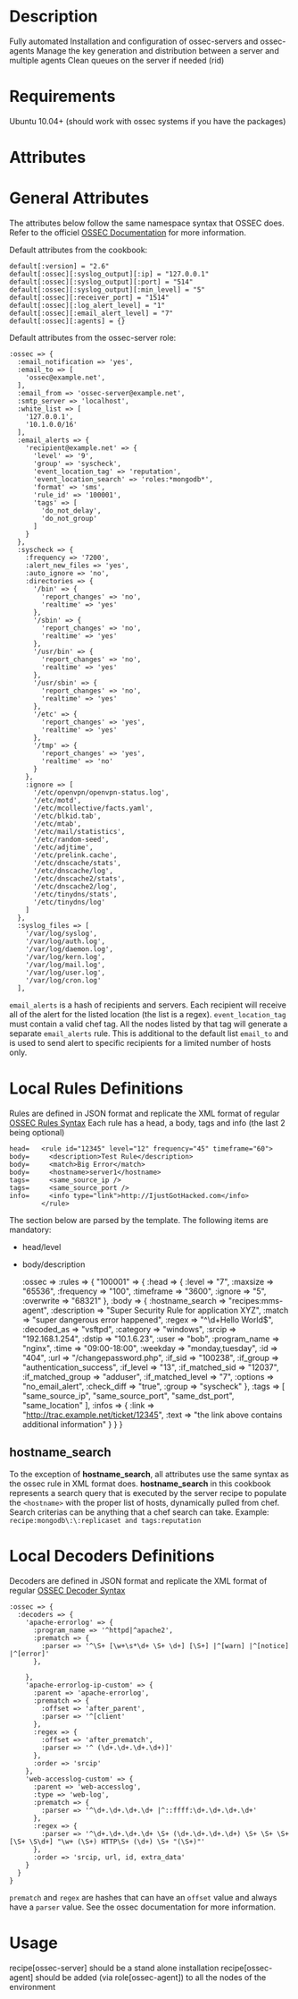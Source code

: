 Description
===========
Fully automated Installation and configuration of ossec-servers and ossec-agents
Manage the key generation and distribution between a server and multiple agents
Clean queues on the server if needed (rid)

Requirements
============
Ubuntu 10.04+
(should work with ossec systems if you have the packages)

Attributes
==========
# General Attributes

The attributes below follow the same namespace syntax that OSSEC does. Refer to
the officiel [OSSEC Documentation](http://www.ossec.net/doc/syntax/ossec_config.html)
for more information.

Default attributes from the cookbook:

    default[:version] = "2.6"
    default[:ossec][:syslog_output][:ip] = "127.0.0.1"
    default[:ossec][:syslog_output][:port] = "514"
    default[:ossec][:syslog_output][:min_level] = "5"
    default[:ossec][:receiver_port] = "1514"
    default[:ossec][:log_alert_level] = "1"
    default[:ossec][:email_alert_level] = "7"
    default[:ossec][:agents] = {}

Default attributes from the ossec-server role:

    :ossec => {
      :email_notification => 'yes',
      :email_to => [
        'ossec@example.net',
      ],
      :email_from => 'ossec-server@example.net',
      :smtp_server => 'localhost',
      :white_list => [
        '127.0.0.1',
        '10.1.0.0/16'
      ],
      :email_alerts => {
        'recipient@example.net' => {
          'level' => '9',
          'group' => 'syscheck',
          'event_location_tag' => 'reputation',
          'event_location_search' => 'roles:*mongodb*',
          'format' => 'sms',
          'rule_id' => '100001',
          'tags' => [
            'do_not_delay',
            'do_not_group'
          ]
        }
      },
      :syscheck => {
        :frequency => '7200',
        :alert_new_files => 'yes',
        :auto_ignore => 'no',
        :directories => {
          '/bin' => {
            'report_changes' => 'no',
            'realtime' => 'yes'
          },
          '/sbin' => {
            'report_changes' => 'no',
            'realtime' => 'yes'
          },
          '/usr/bin' => {
            'report_changes' => 'no',
            'realtime' => 'yes'
          },
          '/usr/sbin' => {
            'report_changes' => 'no',
            'realtime' => 'yes'
          },
          '/etc' => {
            'report_changes' => 'yes',
            'realtime' => 'yes'
          },
          '/tmp' => {
            'report_changes' => 'yes',
            'realtime' => 'no'
          }
        },
        :ignore => [
          '/etc/openvpn/openvpn-status.log',
          '/etc/motd',
          '/etc/mcollective/facts.yaml',
          '/etc/blkid.tab',
          '/etc/mtab',
          '/etc/mail/statistics',
          '/etc/random-seed',
          '/etc/adjtime',
          '/etc/prelink.cache',
          '/etc/dnscache/stats',
          '/etc/dnscache/log',
          '/etc/dnscache2/stats',
          '/etc/dnscache2/log',
          '/etc/tinydns/stats',
          '/etc/tinydns/log'
        ]
      },
      :syslog_files => [
        '/var/log/syslog',
        '/var/log/auth.log',
        '/var/log/daemon.log',
        '/var/log/kern.log',
        '/var/log/mail.log',
        '/var/log/user.log',
        '/var/log/cron.log'
      ],

```email_alerts``` is a hash of recipients and servers. Each recipient will
receive all of the alert for the listed location (the list is a regex).
```event_location_tag``` must contain a valid chef tag. All the nodes listed by
that tag will generate a separate ```email_alerts``` rule.
This is additional to the default list ```email_to``` and is used to send alert to
specific recipients for a limited number of hosts only.

# Local Rules Definitions
Rules are defined in JSON format and replicate the XML format of regular [OSSEC Rules
Syntax](http://www.ossec.net/doc/syntax/head_rules.html)
Each rule has a head, a body, tags and info (the last 2 being optional)

    head=   <rule id="12345" level="12" frequency="45" timeframe="60">
    body=     <description>Test Rule</description>
    body=     <match>Big Error</match>
    body=     <hostname>server1</hostname>
    tags=     <same_source_ip />
    tags=     <same_source_port />
    info=     <info type="link">http://IjustGotHacked.com</info>
            </rule>

The section below are parsed by the template. The following items are mandatory:
 * head/level
 * body/description

    :ossec =>
      :rules => {
        "100001" => {
          :head => {
            :level => "7",
            :maxsize => "65536",
            :frequency => "100",
            :timeframe => "3600",
            :ignore => "5",
            :overwrite => "68321"
          },
          :body => {
            :hostname_search => "recipes:mms-agent",
            :description => "Super Security Rule for application XYZ",
            :match => "super dangerous error happened",
            :regex => "^\d+Hello World$",
            :decoded_as => "vsftpd",
            :category => "windows",
            :srcip => "192.168.1.254",
            :dstip => "10.1.6.23",
            :user => "bob",
            :program_name => "nginx",
            :time => "09:00-18:00",
            :weekday => "monday,tuesday",
            :id => "404",
            :url => "/changepassword.php",
            :if_sid => "100238",
            :if_group => "authentication_success",
            :if_level => "13",
            :if_matched_sid => "12037",
            :if_matched_group => "adduser",
            :if_matched_level => "7",
            :options => "no_email_alert",
            :check_diff => "true",
            :group => "syscheck"
          },
          :tags => [
            "same_source_ip",
            "same_source_port",
            "same_dst_port",
            "same_location"
          ],
          :infos => {
            :link => "http://trac.example.net/ticket/12345",
            :text => "the link above contains additional information"
          }
        }
      }

## hostname_search
To the exception of __hostname_search__, all attributes use the same syntax as the
ossec rule in XML format does.
__hostname_search__ in this cookbook represents a search query that is executed by
the server recipe to populate the ```<hostname>``` with the proper list of hosts,
dynamically pulled from chef. Search criterias can be anything that a chef search 
can take. Example: ```recipe:mongodb\:\:replicaset and tags:reputation```

# Local Decoders Definitions
Decoders are defined in JSON format and replicate the XML format of regular
[OSSEC Decoder Syntax](http://www.ossec.net/doc/syntax/head_decoders.html)

    :ossec => {
      :decoders => {
        'apache-errorlog' => {
          :program_name => '^httpd|^apache2',
          :prematch => {
            :parser => '^\S+ [\w+\s*\d+ \S+ \d+] [\S+] |^[warn] |^[notice] |^[error]'
          },

        },
        'apache-errorlog-ip-custom' => {
          :parent => 'apache-errorlog',
          :prematch => {
            :offset => 'after_parent',
            :parser => '^[client'
          },
          :regex => {
            :offset => 'after_prematch',
            :parser => '^ (\d+.\d+.\d+.\d+)]'
          },
          :order => 'srcip'
        },
        'web-accesslog-custom' => {
          :parent => 'web-accesslog',
          :type => 'web-log',
          :prematch => {
            :parser => '^\d+.\d+.\d+.\d+ |^::ffff:\d+.\d+.\d+.\d+'
          },
          :regex => {
            :parser => '^\d+.\d+.\d+.\d+ \S+ (\d+.\d+.\d+.\d+) \S+ \S+ \S+ [\S+ \S\d+] "\w+ (\S+) HTTP\S+ (\d+) \S+ "(\S+)"'
          },
          :order => 'srcip, url, id, extra_data'
        }
      }
    }

```prematch``` and ```regex``` are hashes that can have an ```offset``` value and
always have a ```parser``` value. See the ossec documentation for more information.

Usage
=====
recipe[ossec-server] should be a stand alone installation
recipe[ossec-agent] should be added (via role[ossec-agent]) to all the nodes of the
environment
